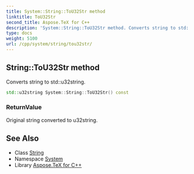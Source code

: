```yaml
---
title: System::String::ToU32Str method
linktitle: ToU32Str
second_title: Aspose.TeX for C++
description: 'System::String::ToU32Str method. Converts string to std::u32string in C++.'
type: docs
weight: 5100
url: /cpp/system/string/tou32str/
---
```

## String::ToU32Str method


Converts string to std::u32string.

```cpp
std::u32string System::String::ToU32Str() const
```


### ReturnValue

Original string converted to u32string.

## See Also

* Class [String](../)
* Namespace [System](../../)
* Library [Aspose.TeX for C++](../../../)
